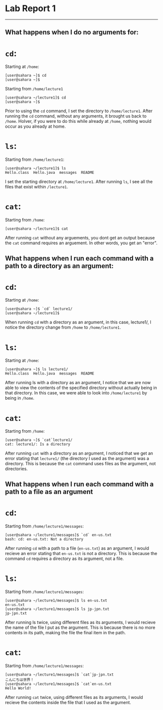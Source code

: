 # Lab Report 1
---




**What happens when I do no arguments for:**
---

# `cd`:

Starting at `/home`:
```
[user@sahara ~]$ cd
[user@sahara ~]$
```
Starting from `/home/lecture1`
```
[user@sahara ~/lecture1]$ cd
[user@sahara ~]$ 
```
Prior to using the `cd` command, I set the directory to `/home/lecture1`. After running the `cd` command, without any arguments, it brought us back to `/home`. HoIver, if you were to do this while already at `/home`, nothing would occur as you already at home.

# `ls`:

Starting from `/home/lecture1`:
```
[user@sahara ~/lecture1]$ ls
Hello.class  Hello.java  messages  README
```
I set the starting directory at `/home/lecture1`. After running `ls`, I see all the files that exist within `/lecture1`.

# `cat`:

Starting from `/home`:
```
[user@sahara ~/lecture1]$ cat

```
After running `cat` without any arguements, you dont get an output because the `cat` command requires an arguement. In other words, you get an "error".

**What happens when I run each command with a path to a directory as an argument:**
---

# `cd`:

Starting at `/home`:
```
[user@sahara ~]$ `cd` lecture1/
[user@sahara ~/lecture1]$
```
When running `cd` with a directory as an argument, in this case, lecture1/, I notice the directory change from `/home` to `/home/lecture1`.

# `ls`:

Starting at `/home`:
```
[user@sahara ~]$ ls lecture1/
Hello.class  Hello.java  messages  README
```
After running ls with a directory as an argument, I notice that we are now able to view the contents of the specified directory without actually being in that directory. In this case, we were able to look into `/home/lecture1` by being in `/home`.

# `cat`:

Starting from `/home`:
```
[user@sahara ~]$ `cat`lecture1/
cat: lecture1/: Is a directory
```
After running `cat` with a directory as an argument, I noticed that we get an error stating that `lecture1/` (the directory I used as the argument) was a directory. This is because the `cat` command uses files as the argument, not directories.

**What happens when I run each command with a path to a file as an argument**
---

# `cd`:

Starting from `/home/lecture1/messages`:
```
[user@sahara ~/lecture1/messages]$ `cd` en-us.txt 
bash: cd: en-us.txt: Not a directory
```
After running `cd` with a path to a file (`en-us.txt`) as an argument, I would recieve an error stating that `en-us.txt` is not a directory. This is because the command `cd` requires a directory as its argument, not a file.

# `ls`:

Starting from `/home/lecture1/messages`:
```
[user@sahara ~/lecture1/messages]$ ls en-us.txt 
en-us.txt
[user@sahara ~/lecture1/messages]$ ls jp-jpn.txt 
jp-jpn.txt
```
After running ls twice, using different files as its arguments, I would recieve the name of the file I put as the argument. This is because there is no more contents in its path, making the file the final item in the path.

# `cat`:

Starting from `/home/lecture1/messages`:
```
[user@sahara ~/lecture1/messages]$ `cat`jp-jpn.txt 
こんにちは世界！
[user@sahara ~/lecture1/messages]$ `cat`en-us.txt 
Hello World!
```
After running `cat` twice, using different files as its arguments, I would recieve the contents inside the file that I used as the argument. 





